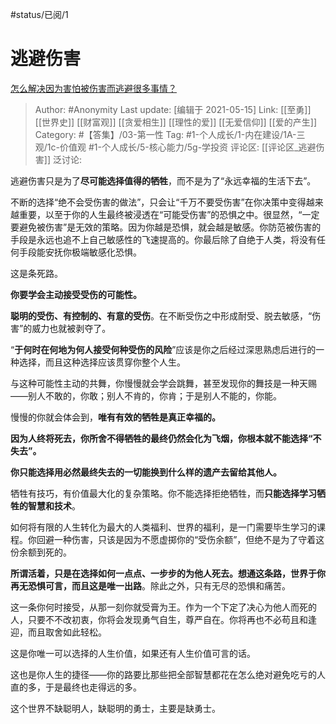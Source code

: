 #status/已阅/1

# 逃避伤害

[怎么解决因为害怕被伤害而逃避很多事情？](https://www.zhihu.com/question/287849222/answer/458128741)

> Author: #Anonymity
> Last update: [编辑于 2021-05-15]
> Link: [[至勇]] [[世界史]] [[财富观]] [[贪爱相生]] [[理性的爱]] [[无爱信仰]] [[爱的产生]]
> Category: #【答集】/03-第一性
> Tag: #1-个人成长/1-内在建设/1A-三观/1c-价值观 #1-个人成长/5-核心能力/5g-学投资
> 评论区: [[评论区_逃避伤害]]
> 泛讨论:

逃避伤害只是为了**尽可能选择值得的牺牲**，而不是为了“永远幸福的生活下去”。

不断的选择“绝不会受伤害的做法”，只会让“千万不要受伤害”在你决策中变得越来越重要，以至于你的人生最终被浸透在“可能受伤害”的恐惧之中。很显然，“一定要避免被伤害”是无效的策略。因为你越是恐惧，就会越是敏感。你防范被伤害的手段是永远也追不上自己敏感性的飞速提高的。你最后除了自绝于人类，将没有任何手段能安抚你极端敏感化恐惧。

这是条死路。

**你要学会主动接受受伤的可能性。**

**聪明的受伤、有控制的、有意的受伤**。在不断受伤之中形成耐受、脱去敏感，“伤害”的威力也就被剥夺了。

“**于何时在何地为何人接受何种受伤的风险**”应该是你之后经过深思熟虑后进行的一种选择，而且这种选择应该贯穿你整个人生。

与这种可能性主动的共舞，你慢慢就会学会跳舞，甚至发现你的舞技是一种天赐——别人不敢的，你敢；别人不肯的，你肯；于是别人不能的，你能。

慢慢的你就会体会到，**唯有有效的牺牲是真正幸福的。**

**因为人终将死去，你所舍不得牺牲的最终仍然会化为飞烟，你根本就不能选择“不失去”。**

**你只能选择用必然最终失去的一切能换到什么样的遗产去留给其他人。**

牺牲有技巧，有价值最大化的复杂策略。你不能选择拒绝牺牲，而**只能选择学习牺牲的智慧和技术**。

如何将有限的人生转化为最大的人类福利、世界的福利，是一门需要毕生学习的课程。你回避一种伤害，只该是因为不愿虚掷你的“受伤余额”，但绝不是为了守着这份余额到死的。

**所谓活着，只是在选择如何一点点、一步步的为他人死去。想通这条路，世界于你再无恐惧可言，而且这是唯一出路**。除此之外，只有无尽的恐惧和痛苦。

这一条你何时接受，从那一刻你就受膏为王。作为一个下定了决心为他人而死的人，只要不不改初衷，你将会发现勇气自生，尊严自在。你将再也不必苟且和逢迎，而且取舍如此轻松。

这是你唯一可以选择的人生价值，如果还有人生价值可言的话。

这也是你人生的捷径——你的路要比那些把全部智慧都花在怎么绝对避免吃亏的人直的多，于是最终也走得远的多。

这个世界不缺聪明人，缺聪明的勇士，主要是缺勇士。
